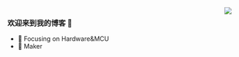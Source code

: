 <img align="right" src="https://github-readme-stats.vercel.app/api?username=sja1000&show_icons=true&icon_color=CE1D2D&text_color=718096&bg_color=ffffff&hide_title=true" />

### 欢迎来到我的博客 👋

- :orange_book: Focusing on Hardware&MCU
- :hammer: Maker
